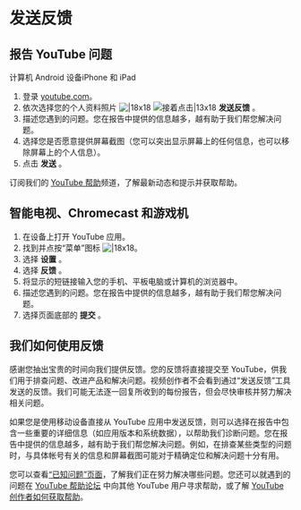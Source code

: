 # 发送反馈

## 报告 YouTube 问题

计算机 Android 设备iPhone 和 iPad

1. 登录 [youtube.com](https://youtube.com/)。
2. 依次选择您的个人资料照片 ![|18x18](https://lh3.googleusercontent.com/NB5qyD2bwPLSxRz3L4RkFWHtTntWnKPJ5-jUmi5tToCc3-230ToGVw1WbpGWolgh2eT4=w18-h18) ![接着点击|13x18](https://lh3.googleusercontent.com/SaY5lqCwN7kppnS546l9ys-E2sZftTTIHjBrdV-WsGPIhGjaxcEXjfgdIfW_UNG7Sw0=w13-h18 "接着点击")  **发送反馈** 。
3. 描述您遇到的问题。您在报告中提供的信息越多，越有助于我们帮您解决问题。
4. 选择您是否愿意提供屏幕截图（您可以突出显示屏幕上的任何信息，也可以移除屏幕上的个人信息）。
5. 点击 **发送** 。

 

订阅我们的 [YouTube 帮助](https://www.youtube.com/user/youtubehelp?sub_confirmation=1)频道，了解最新动态和提示并获取帮助。

 

## 智能电视、Chromecast 和游戏机

1. 在设备上打开 YouTube 应用。
2. 找到并点按“菜单”图标 ![|18x18](https://lh3.googleusercontent.com/Ty0xiwzMXCuMcPd1o5P5iQSpyf4HjVI0F9TSPvm9e_0hsBIkgfgBQT8pkp5D5BXmi3c=w18)。
3. 选择 **设置** 。
4. 选择 **反馈** 。
5. 将显示的短链接输入您的手机、平板电脑或计算机的浏览器中。
6. 描述您遇到的问题。您在报告中提供的信息越多，越有助于我们帮您解决问题。
7. 选择页面底部的 **提交** 。

## 我们如何使用反馈

感谢您抽出宝贵的时间向我们提供反馈。您的反馈将直接提交至 YouTube，供我们用于排查问题、改进产品和解决问题。视频创作者不会看到通过“发送反馈”工具发送的反馈。我们可能无法逐一回复所收到的每份报告，但会尽快审核并努力解决相关问题。

如果您是使用移动设备直接从 YouTube 应用中发送反馈，则可以选择在报告中包含一些重要的详细信息（如应用版本和系统数据），以帮助我们诊断问题。您在报告中提供的信息越多，越有助于我们帮您解决问题。例如，在排查某些类型的问题时，与具体帐号有关的信息和屏幕截图可能对于精确定位和解决问题十分有用。

您可以查看[“已知问题”页面](https://support.google.com/youtube/known-issues/16903)，了解我们正在努力解决哪些问题。您还可以就遇到的问题在 [YouTube 帮助论坛](https://support.google.com/youtube/community) 中向其他 YouTube 用户寻求帮助，或了解 [YouTube 创作者如何获取帮助](https://support.google.com/youtube/answer/3545535)。